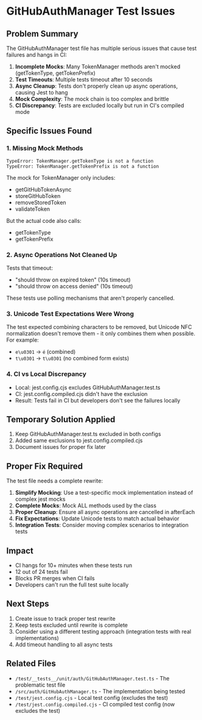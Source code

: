 # GitHubAuthManager Test Issues

## Problem Summary

The GitHubAuthManager test file has multiple serious issues that cause test failures and hangs in CI:

1. **Incomplete Mocks**: Many TokenManager methods aren't mocked (getTokenType, getTokenPrefix)
2. **Test Timeouts**: Multiple tests timeout after 10 seconds
3. **Async Cleanup**: Tests don't properly clean up async operations, causing Jest to hang
4. **Mock Complexity**: The mock chain is too complex and brittle
5. **CI Discrepancy**: Tests are excluded locally but run in CI's compiled mode

## Specific Issues Found

### 1. Missing Mock Methods
```
TypeError: TokenManager.getTokenType is not a function
TypeError: TokenManager.getTokenPrefix is not a function
```

The mock for TokenManager only includes:
- getGitHubTokenAsync
- storeGitHubToken
- removeStoredToken
- validateToken

But the actual code also calls:
- getTokenType
- getTokenPrefix

### 2. Async Operations Not Cleaned Up
Tests that timeout:
- "should throw on expired token" (10s timeout)
- "should throw on access denied" (10s timeout)

These tests use polling mechanisms that aren't properly cancelled.

### 3. Unicode Test Expectations Were Wrong
The test expected combining characters to be removed, but Unicode NFC normalization doesn't remove them - it only combines them when possible. For example:
- `e\u0301` → `é` (combined)
- `t\u0301` → `t\u0301` (no combined form exists)

### 4. CI vs Local Discrepancy
- Local: jest.config.cjs excludes GitHubAuthManager.test.ts
- CI: jest.config.compiled.cjs didn't have the exclusion
- Result: Tests fail in CI but developers don't see the failures locally

## Temporary Solution Applied

1. Keep GitHubAuthManager.test.ts excluded in both configs
2. Added same exclusions to jest.config.compiled.cjs
3. Document issues for proper fix later

## Proper Fix Required

The test file needs a complete rewrite:

1. **Simplify Mocking**: Use a test-specific mock implementation instead of complex jest mocks
2. **Complete Mocks**: Mock ALL methods used by the class
3. **Proper Cleanup**: Ensure all async operations are cancelled in afterEach
4. **Fix Expectations**: Update Unicode tests to match actual behavior
5. **Integration Tests**: Consider moving complex scenarios to integration tests

## Impact

- CI hangs for 10+ minutes when these tests run
- 12 out of 24 tests fail
- Blocks PR merges when CI fails
- Developers can't run the full test suite locally

## Next Steps

1. Create issue to track proper test rewrite
2. Keep tests excluded until rewrite is complete
3. Consider using a different testing approach (integration tests with real implementations)
4. Add timeout handling to all async tests

## Related Files

- `/test/__tests__/unit/auth/GitHubAuthManager.test.ts` - The problematic test file
- `/src/auth/GitHubAuthManager.ts` - The implementation being tested
- `/test/jest.config.cjs` - Local test config (excludes the test)
- `/test/jest.config.compiled.cjs` - CI compiled test config (now excludes the test)